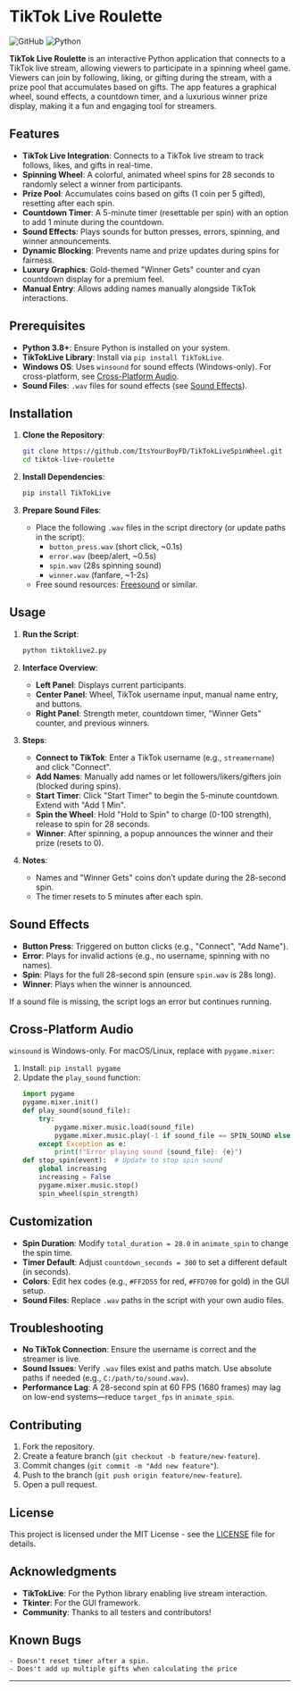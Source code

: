 

# TikTok Live Roulette

![GitHub](https://img.shields.io/github/license/ItsYourBoyFD/TikTokLiveSpinWheel) ![Python](https://img.shields.io/badge/python-3.8+-blue)

**TikTok Live Roulette** is an interactive Python application that connects to a TikTok live stream, allowing viewers to participate in a spinning wheel game. Viewers can join by following, liking, or gifting during the stream, with a prize pool that accumulates based on gifts. The app features a graphical wheel, sound effects, a countdown timer, and a luxurious winner prize display, making it a fun and engaging tool for streamers.

## Features

- **TikTok Live Integration**: Connects to a TikTok live stream to track follows, likes, and gifts in real-time.
- **Spinning Wheel**: A colorful, animated wheel spins for 28 seconds to randomly select a winner from participants.
- **Prize Pool**: Accumulates coins based on gifts (1 coin per 5 gifted), resetting after each spin.
- **Countdown Timer**: A 5-minute timer (resettable per spin) with an option to add 1 minute during the countdown.
- **Sound Effects**: Plays sounds for button presses, errors, spinning, and winner announcements.
- **Dynamic Blocking**: Prevents name and prize updates during spins for fairness.
- **Luxury Graphics**: Gold-themed "Winner Gets" counter and cyan countdown display for a premium feel.
- **Manual Entry**: Allows adding names manually alongside TikTok interactions.

## Prerequisites

- **Python 3.8+**: Ensure Python is installed on your system.
- **TikTokLive Library**: Install via `pip install TikTokLive`.
- **Windows OS**: Uses `winsound` for sound effects (Windows-only). For cross-platform, see [Cross-Platform Audio](#cross-platform-audio).
- **Sound Files**: `.wav` files for sound effects (see [Sound Effects](#sound-effects)).

## Installation

1. **Clone the Repository**:
   ```bash
   git clone https://github.com/ItsYourBoyFD/TikTokLiveSpinWheel.git
   cd tiktok-live-roulette
   ```

2. **Install Dependencies**:
   ```bash
   pip install TikTokLive
   ```

3. **Prepare Sound Files**:
   - Place the following `.wav` files in the script directory (or update paths in the script):
     - `button_press.wav` (short click, ~0.1s)
     - `error.wav` (beep/alert, ~0.5s)
     - `spin.wav` (28s spinning sound)
     - `winner.wav` (fanfare, ~1-2s)
   - Free sound resources: [Freesound](https://freesound.org) or similar.

## Usage

1. **Run the Script**:
   ```bash
   python tiktoklive2.py
   ```

2. **Interface Overview**:
   - **Left Panel**: Displays current participants.
   - **Center Panel**: Wheel, TikTok username input, manual name entry, and buttons.
   - **Right Panel**: Strength meter, countdown timer, "Winner Gets" counter, and previous winners.

3. **Steps**:
   - **Connect to TikTok**: Enter a TikTok username (e.g., `streamername`) and click "Connect".
   - **Add Names**: Manually add names or let followers/likers/gifters join (blocked during spins).
   - **Start Timer**: Click "Start Timer" to begin the 5-minute countdown. Extend with "Add 1 Min".
   - **Spin the Wheel**: Hold "Hold to Spin" to charge (0-100 strength), release to spin for 28 seconds.
   - **Winner**: After spinning, a popup announces the winner and their prize (resets to 0).

4. **Notes**:
   - Names and "Winner Gets" coins don’t update during the 28-second spin.
   - The timer resets to 5 minutes after each spin.

## Sound Effects

- **Button Press**: Triggered on button clicks (e.g., "Connect", "Add Name").
- **Error**: Plays for invalid actions (e.g., no username, spinning with no names).
- **Spin**: Plays for the full 28-second spin (ensure `spin.wav` is 28s long).
- **Winner**: Plays when the winner is announced.

If a sound file is missing, the script logs an error but continues running.

## Cross-Platform Audio

`winsound` is Windows-only. For macOS/Linux, replace with `pygame.mixer`:
1. Install: `pip install pygame`
2. Update the `play_sound` function:
   ```python
   import pygame
   pygame.mixer.init()
   def play_sound(sound_file):
       try:
           pygame.mixer.music.load(sound_file)
           pygame.mixer.music.play(-1 if sound_file == SPIN_SOUND else 0)  # Loop spin sound
       except Exception as e:
           print(f"Error playing sound {sound_file}: {e}")
   def stop_spin(event):  # Update to stop spin sound
       global increasing
       increasing = False
       pygame.mixer.music.stop()
       spin_wheel(spin_strength)
   ```

## Customization

- **Spin Duration**: Modify `total_duration = 28.0` in `animate_spin` to change the spin time.
- **Timer Default**: Adjust `countdown_seconds = 300` to set a different default (in seconds).
- **Colors**: Edit hex codes (e.g., `#FF2D55` for red, `#FFD700` for gold) in the GUI setup.
- **Sound Files**: Replace `.wav` paths in the script with your own audio files.

## Troubleshooting

- **No TikTok Connection**: Ensure the username is correct and the streamer is live.
- **Sound Issues**: Verify `.wav` files exist and paths match. Use absolute paths if needed (e.g., `C:/path/to/sound.wav`).
- **Performance Lag**: A 28-second spin at 60 FPS (1680 frames) may lag on low-end systems—reduce `target_fps` in `animate_spin`.

## Contributing

1. Fork the repository.
2. Create a feature branch (`git checkout -b feature/new-feature`).
3. Commit changes (`git commit -m "Add new feature"`).
4. Push to the branch (`git push origin feature/new-feature`).
5. Open a pull request.

## License

This project is licensed under the MIT License - see the [LICENSE](LICENSE) file for details.

## Acknowledgments

- **TikTokLive**: For the Python library enabling live stream interaction.
- **Tkinter**: For the GUI framework.
- **Community**: Thanks to all testers and contributors!

## Known Bugs

   ```
- Doesn't reset timer after a spin.
- Does't add up multiple gifts when calculating the price
   ```
---
